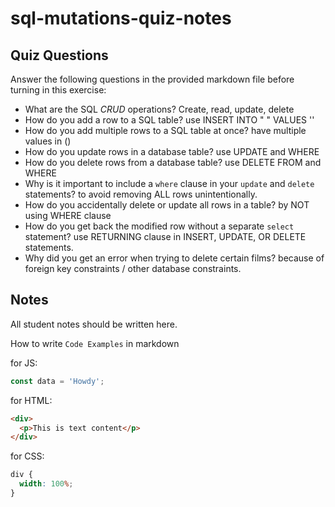 # sql-mutations-quiz-notes

## Quiz Questions

Answer the following questions in the provided markdown file before turning in this exercise:

- What are the SQL _CRUD_ operations?
  Create, read, update, delete
- How do you add a row to a SQL table?
  use INSERT INTO " "
  VALUES ''
- How do you add multiple rows to a SQL table at once?
  have multiple values in ()
- How do you update rows in a database table?
  use UPDATE and WHERE
- How do you delete rows from a database table?
  use DELETE FROM and WHERE
- Why is it important to include a `where` clause in your `update` and `delete` statements?
  to avoid removing ALL rows unintentionally.
- How do you accidentally delete or update all rows in a table?
  by NOT using WHERE clause
- How do you get back the modified row without a separate `select` statement?
  use RETURNING clause in INSERT, UPDATE, OR DELETE statements.
- Why did you get an error when trying to delete certain films?
  because of foreign key constraints / other database constraints.

## Notes

All student notes should be written here.

How to write `Code Examples` in markdown

for JS:

```javascript
const data = 'Howdy';
```

for HTML:

```html
<div>
  <p>This is text content</p>
</div>
```

for CSS:

```css
div {
  width: 100%;
}
```
